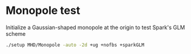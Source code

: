 # Monopole test

Initialize a Gaussian-shaped monopole at the origin to test Spark's GLM scheme

```bash
./setup MHD/Monopole -auto -2d +ug +nofbs +sparkGLM
```
